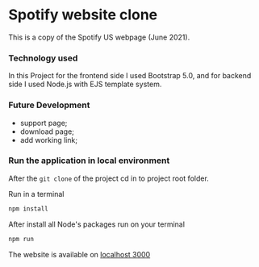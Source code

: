# Spotify website clone

This is a copy of the Spotify US webpage (June 2021).

### Technology used

In this Project for the frontend side I used Bootstrap 5.0, and for backend side I used Node.js with EJS template system.

### Future Development
- support page;
- download page;
- add working link;

### Run the application in local environment

After the `git clone` of the project cd in to project root folder.

Run in a terminal
```bash
npm install
```

After install all Node's packages run on your terminal
```bash
npm run
```
The website is available on [localhost 3000](http://localhost:3000)

